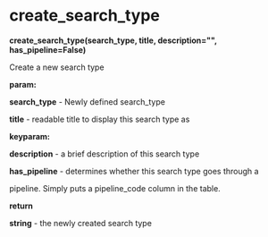# create\_search\_type

**create\_search\_type(search\_type, title, description="", has\_pipeline=False)**

Create a new search type

**param:**

**search\_type** - Newly defined search\_type

**title** - readable title to display this search type as

**keyparam:**

**description** - a brief description of this search type

**has\_pipeline** - determines whether this search type goes through a

pipeline. Simply puts a pipeline\_code column in the table.

**return**

**string** - the newly created search type
